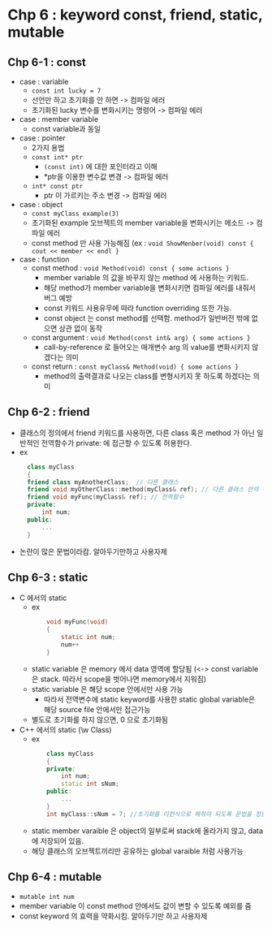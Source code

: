 
# Chp 6 : keyword const, friend, static, mutable

## Chp 6-1 : const
- case : variable
  - `const int lucky = 7`
  - 선언만 하고 초기화를 안 하면 -> 컴파일 에러
  - 초기화된 lucky 변수를 변화시키는 명령어 -> 컴파일 에러
- case : member variable
  - const variable과 동일
- case : pointer
  - 2가지 용법
  - `const int* ptr`
    - `(const int)` 에 대한 포인터라고 이해
    - *ptr을 이용한 변수값 변경 -> 컴파일 에러
  - `int* const ptr`
    - ptr 이 가르키는 주소 변경 -> 컴파일 에러
- case : object
  - `const myClass example(3)`
  - 초기화된 example 오브젝트의 member variable을 변화시키는 메소드 -> 컴파일 에러
  - const method 만 사용 가능해짐 (ex : `void ShowMenber(void) const { cout << member << endl }`
- case : function
  - const method : `void Method(void) const { some actions }`
    - member variable 의 값을 바꾸지 않는 method 에 사용하는 키워드. 
    - 해당 method가 member variable을 변화시키면 컴파일 에러를 내줘서 버그 예방
    - const 키워드 사용유무에 따라 function overriding 또한 가능.
    - const object 는 const method를 선택함. method가 일반버전 밖에 없으면 상관 없이 동작
  -  const argument : `void Method(const int& arg) { some actions }`
     -  call-by-reference 로 들어오는 매개변수 arg 의 value를 변화시키지 않겠다는 의미
  -  const return : `const myClass& Method(void) { some actions }`
     -  method의 출력결과로 나오는 class를 변형시키지 못 하도록 하겠다는 의미

## Chp 6-2 : friend
- 클래스의 정의에서 friend 키워드를 사용하면, 다른 class 혹은 method 가 아닌 일반적인 전역함수가 private: 에 접근할 수 있도록 허용한다.
- ex
  ``` c++
    class myClass
    {
    friend class myAnotherClass;  // 다른 클래스
    friend void myOtherClass::method(myClass& ref); // 다른 클래스 안의 특정 메소드
    friend void myFunc(myClass& ref); // 전역함수
    private:
        int num;
    public:
        ...
    }
  ```
- 논란이 많은 문법이라캄. 알아두기만하고 사용자제

## Chp 6-3 : static
- C 에서의 static
  - ex
    ``` c
        void myFunc(void)
        {
            static int num;
            num++
        }
    ```
  - static variable 은 memory 에서 data 영역에 할당됨 (<-> const variable은 stack. 따라서 scope을 벗어나면 memory에서 지워짐)
  - static variable 은 해당 scope 안에서만 사용 가능
    - 따라서 전역변수에 static keyword를 사용한 static global variable은 해당 source file 안에서만 접근가능
  - 별도로 초기화를 하지 않으면, 0 으로 초기화됨
- C++ 에서의 static (\w Class)
  - ex
    ``` c++
        class myClass
        {
        private:
            int num;
            static int sNum;
        public:
            ...
        }
        int myClass::sNum = 7; //초기화를 이런식으로 해줘야 되도록 문법을 정함
    ```
  - static member varaible 은 object의 일부로써 stack에 올라가지 않고, data에 저장되어 있음.
  - 해당 클래스의 오브젝트끼리만 공유하는 global varaible 처럼 사용가능

## Chp 6-4 : mutable
- `mutable int num`
- member variable 이 const method 안에서도 값이 변할 수 있도록 예외를 줌
- const keyword 의 효력을 약화시킴. 알아두기만 하고 사용자제